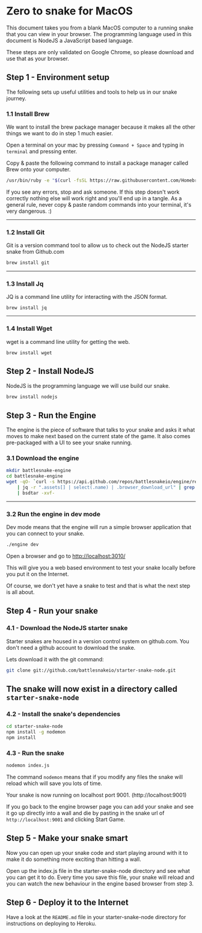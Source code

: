 # Zero to snake for MacOS

This document takes you from a blank MacOS computer to a running snake that you can view in your browser.
The programming language used in this document is NodeJS a JavaScript based language.

These steps are only validated on Google Chrome, so please download and use that as your browser.

## Step 1 - Environment setup
The following sets up useful utilities and tools to help us in our snake journey.

### 1.1 Install Brew
We want to install the brew package manager because it makes all the other things we want to do in step 1 much easier.

Open a terminal on your mac by pressing `Command + Space` and typing in `terminal` and pressing enter.

Copy & paste the following command to install a package manager called Brew onto your computer.

```bash
/usr/bin/ruby -e "$(curl -fsSL https://raw.githubusercontent.com/Homebrew/install/master/install)"
```

If you see any errors, stop and ask someone.  If this step doesn't work correctly nothing else will work right and you'll
end up in a tangle. As a general rule, never copy & paste random commands into your terminal, it's very dangerous. :)

---

### 1.2 Install Git
Git is a version command tool to allow us to check out the NodeJS starter snake from Github.com

```bash
brew install git
```

---

### 1.3 Install Jq
JQ is a command line utility for interacting with the JSON format.

```
brew install jq
```

---

### 1.4 Install Wget
wget is a command line utility for getting the web.

```
brew install wget
```

## Step 2 - Install NodeJS

NodeJS is the programming language we will use build our snake.

```bash
brew install nodejs
```

## Step 3 - Run the Engine
The engine is the piece of software that talks to your snake and asks it what moves to make next based on the current
state of the game.  It also comes pre-packaged with a UI to see your snake running.

### 3.1 Download the engine

```bash
mkdir battlesnake-engine
cd battlesnake-engine
wget -qO- `curl -s https://api.github.com/repos/battlesnakeio/engine/releases/latest \
    | jq -r ".assets[] | select(.name) | .browser_download_url" | grep Darwin | grep 64` \
    | bsdtar -xvf-
```

---

### 3.2 Run the engine in dev mode
Dev mode means that the engine will run a simple browser application that you can connect to your snake.

```bash
./engine dev
```

Open a browser and go to <a href="http://localhost:3010/">http://localhost:3010/</a>

This will give you a web based environment to test your snake locally before you put it on the Internet.

Of course, we don't yet have a snake to test and that is what the next step is all about.

## Step 4 - Run your snake

### 4.1 - Download the NodeJS starter snake
Starter snakes are housed in a version control system on github.com. You don't need a github account to download the
snake.

Lets download it with the git command:

```bash
git clone git://github.com/battlesnakeio/starter-snake-node.git
```

The snake will now exist in a directory called `starter-snake-node`
---

### 4.2 - Install the snake's dependencies

```bash
cd starter-snake-node
npm install -g nodemon
npm install
```

### 4.3 - Run the snake

```bash
nodemon index.js
```

The command `nodemon` means that if you modify any files the snake will reload which will save you lots of time.

Your snake is now running on localhost port 9001.  (http://localhost:9001)

If you go back to the engine browser page you can add your snake and see it go up directly into a wall and die by pasting
in the snake url of `http://localhost:9001` and clicking Start Game.

## Step 5 - Make your snake smart
Now you can open up your snake code and start playing around with it to make it do something more exciting than hitting a
wall.

Open up the index.js file in the starter-snake-node directory and see what you can get it to do.  Every time you save
this file, your snake will reload and you can watch the new behaviour in the engine based browser from step 3.

## Step 6 - Deploy it to the Internet
Have a look at the `README.md` file in your starter-snake-node directory for instructions on deploying to Heroku.
